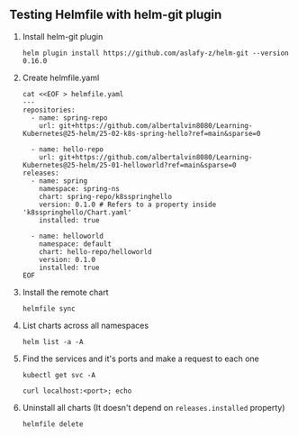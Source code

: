 ## Testing Helmfile with helm-git plugin

1. Install helm-git plugin

   ```
   helm plugin install https://github.com/aslafy-z/helm-git --version 0.16.0
   ```

2. Create helmfile.yaml

   ```
   cat <<EOF > helmfile.yaml
   ---
   repositories:
     - name: spring-repo
       url: git+https://github.com/albertalvin8080/Learning-Kubernetes@25-helm/25-02-k8s-spring-hello?ref=main&sparse=0

     - name: hello-repo
       url: git+https://github.com/albertalvin8080/Learning-Kubernetes@25-helm/25-01-helloworld?ref=main&sparse=0
   releases:
     - name: spring
       namespace: spring-ns
       chart: spring-repo/k8sspringhello
       version: 0.1.0 # Refers to a property inside 'k8sspringhello/Chart.yaml'
       installed: true

     - name: helloworld
       namespace: default
       chart: hello-repo/helloworld
       version: 0.1.0
       installed: true
   EOF
   ```

3. Install the remote chart

   ```
   helmfile sync
   ```

4. List charts across all namespaces

   ```
   helm list -a -A
   ```

5. Find the services and it's ports and make a request to each one

   ```
   kubectl get svc -A
   ```

   ```
   curl localhost:<port>; echo
   ```

6. Uninstall all charts (It doesn't depend on `releases.installed` property)
   ```
   helmfile delete
   ```
